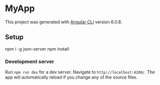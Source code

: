 # MyApp

This project was generated with [Angular CLI](https://github.com/angular/angular-cli) version 6.0.8.

## Setup 
npm i -g json-server
npm install

### Development server

Run `npm run dev` for a dev server.
Navigate to `http://localhost:4200/`. The app will automatically reload if you change any of the source files.

